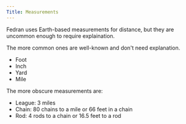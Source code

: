 ```yaml
---
Title: Measurements
---
```


Fedran uses Earth-based measurements for distance, but they are uncommon enough to require explaination.

The more common ones are well-known and don't need explanation.

* Foot
* Inch
* Yard
* Mile

The more obscure measurements are:

* League: 3 miles
* Chain: 80 chains to a mile or 66 feet in a chain
* Rod: 4 rods to a chain or 16.5 feet to a rod
